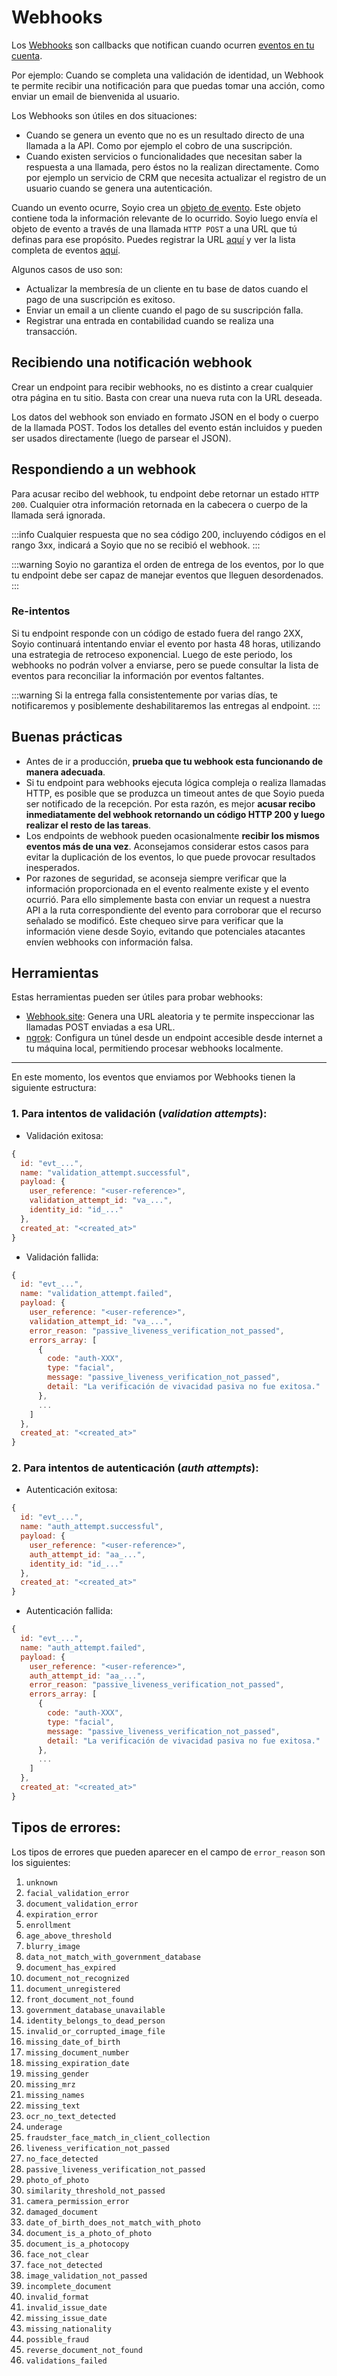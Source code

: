 # Webhooks

Los [Webhooks](https://es.wikipedia.org/wiki/Webhook) son callbacks que notifican cuando ocurren [eventos en tu cuenta](./resources/schemas/event.schema.mdx).

Por ejemplo: Cuando se completa una validación de identidad, un Webhook te permite recibir una notificación para que puedas tomar una acción, como enviar un email de bienvenida al usuario.

Los Webhooks son útiles en dos situaciones:

- Cuando se genera un evento que no es un resultado directo de una llamada a la API. Como por ejemplo el cobro de una suscripción.
- Cuando existen servicios o funcionalidades que necesitan saber la respuesta a una llamada, pero éstos no la realizan directamente. Como por ejemplo un servicio de CRM que necesita actualizar el registro de un usuario cuando se genera una autenticación.

Cuando un evento ocurre, Soyio crea un [objeto de evento](./resources/schemas/event.schema.mdx). Este objeto contiene toda la información relevante de lo ocurrido. Soyio luego envía el objeto de evento a través de una llamada `HTTP POST` a una URL que tú definas para ese propósito. Puedes registrar la URL [aquí](https://dashboard.soyio.com/settings/webhooks) y ver la lista completa de eventos [aquí](./resources/schemas/event.schema.mdx).

Algunos casos de uso son:

- Actualizar la membresía de un cliente en tu base de datos cuando el pago de una suscripción es exitoso.
- Enviar un email a un cliente cuando el pago de su suscripción falla.
- Registrar una entrada en contabilidad cuando se realiza una transacción.

## Recibiendo una notificación webhook

Crear un endpoint para recibir webhooks, no es distinto a crear cualquier otra página en tu sitio. Basta con crear una nueva ruta con la URL deseada.

Los datos del webhook son enviado en formato JSON en el body o cuerpo de la llamada POST. Todos los detalles del evento están incluidos y pueden ser usados directamente (luego de parsear el JSON).

## Respondiendo a un webhook

Para acusar recibo del webhook, tu endpoint debe retornar un estado `HTTP 200`. Cualquier otra información retornada en la cabecera o cuerpo de la llamada será ignorada.

:::info
Cualquier respuesta que no sea código 200, incluyendo códigos en el rango 3xx, indicará a Soyio que no se recibió el webhook.
:::

:::warning
Soyio no garantiza el orden de entrega de los eventos, por lo que tu endpoint debe ser capaz de manejar eventos que lleguen desordenados.
:::

### Re-intentos

Si tu endpoint responde con un código de estado fuera del rango 2XX, Soyio continuará intentando enviar el evento por hasta 48 horas, utilizando una estrategia de retroceso exponencial. Luego de este periodo, los webhooks no podrán volver a enviarse, pero se puede consultar la lista de eventos para reconciliar la información por eventos faltantes.

:::warning
Si la entrega falla consistentemente por varias días, te notificaremos y posiblemente deshabilitaremos las entregas al endpoint.
:::

## Buenas prácticas
- Antes de ir a producción, **prueba que tu webhook esta funcionando de manera adecuada**.
- Si tu endpoint para webhooks ejecuta lógica compleja o realiza llamadas HTTP, es posible que se produzca un timeout antes de que Soyio pueda ser notificado de la recepción. Por esta razón, es mejor **acusar recibo inmediatamente del webhook retornando un código HTTP 200 y luego realizar el resto de las tareas**.
- Los endpoints de webhook pueden ocasionalmente **recibir los mismos eventos más de una vez**. Aconsejamos considerar estos casos para evitar la duplicación de los eventos, lo que puede provocar resultados inesperados.
- Por razones de seguridad, se aconseja siempre verificar que la información proporcionada en el evento realmente existe y el evento ocurrió. Para ello simplemente basta con enviar un request a nuestra API a la ruta correspondiente del evento para corroborar que el recurso señalado se modificó. Este chequeo sirve para verificar que la información viene desde Soyio, evitando que potenciales atacantes envíen webhooks con información falsa.

## Herramientas

Estas herramientas pueden ser útiles para probar webhooks:

- [Webhook.site](https://webhook.site): Genera una URL aleatoria y te permite inspeccionar las llamadas POST enviadas a esa URL.
- [ngrok](https://ngrok.com/): Configura un túnel desde un endpoint accesible desde internet a tu máquina local, permitiendo procesar webhooks localmente.


---

En este momento, los eventos que enviamos por Webhooks tienen la siguiente estructura:

### 1. Para intentos de validación (*validation attempts*):

  * Validación exitosa:

```javascript
{
  id: "evt_...",
  name: "validation_attempt.successful",
  payload: {
    user_reference: "<user-reference>",
    validation_attempt_id: "va_...",
    identity_id: "id_..."
  },
  created_at: "<created_at>"
}
```

  * Validación fallida:

```javascript
{
  id: "evt_...",
  name: "validation_attempt.failed",
  payload: {
    user_reference: "<user-reference>",
    validation_attempt_id: "va_...",
    error_reason: "passive_liveness_verification_not_passed",
    errors_array: [
      {
        code: "auth-XXX",
        type: "facial",
        message: "passive_liveness_verification_not_passed",
        detail: "La verificación de vivacidad pasiva no fue exitosa."
      },
      ...
    ]
  },
  created_at: "<created_at>"
}
```

### 2. Para intentos de autenticación (*auth attempts*):

  * Autenticación exitosa:

```javascript
{
  id: "evt_...",
  name: "auth_attempt.successful",
  payload: {
    user_reference: "<user-reference>",
    auth_attempt_id: "aa_...",
    identity_id: "id_..."
  },
  created_at: "<created_at>"
}
```

  * Autenticación fallida:

```javascript
{
  id: "evt_...",
  name: "auth_attempt.failed",
  payload: {
    user_reference: "<user-reference>",
    auth_attempt_id: "aa_...",
    error_reason: "passive_liveness_verification_not_passed",
    errors_array: [
      {
        code: "auth-XXX",
        type: "facial",
        message: "passive_liveness_verification_not_passed",
        detail: "La verificación de vivacidad pasiva no fue exitosa."
      },
      ...
    ]
  },
  created_at: "<created_at>"
}
```

## Tipos de errores:

Los tipos de errores que pueden aparecer en el campo de `error_reason` son los siguientes:

1. `unknown`
2. `facial_validation_error`
3. `document_validation_error`
4. `expiration_error`
5. `enrollment`
6. `age_above_threshold`
7. `blurry_image`
8. `data_not_match_with_government_database`
9. `document_has_expired`
10. `document_not_recognized`
11. `document_unregistered`
12. `front_document_not_found`
13. `government_database_unavailable`
14. `identity_belongs_to_dead_person`
15. `invalid_or_corrupted_image_file`
16. `missing_date_of_birth`
17. `missing_document_number`
18. `missing_expiration_date`
19. `missing_gender`
20. `missing_mrz`
21. `missing_names`
22. `missing_text`
23. `ocr_no_text_detected`
24. `underage`
25. `fraudster_face_match_in_client_collection`
26. `liveness_verification_not_passed`
27. `no_face_detected`
28. `passive_liveness_verification_not_passed`
29. `photo_of_photo`
30. `similarity_threshold_not_passed`
31. `camera_permission_error`
32. `damaged_document`
33. `date_of_birth_does_not_match_with_photo`
34. `document_is_a_photo_of_photo`
35. `document_is_a_photocopy`
36. `face_not_clear`
37. `face_not_detected`
38. `image_validation_not_passed`
39. `incomplete_document`
40. `invalid_format`
41. `invalid_issue_date`
42. `missing_issue_date`
43. `missing_nationality`
44. `possible_fraud`
45. `reverse_document_not_found`
46. `validations_failed`
